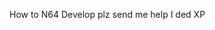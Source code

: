 How to N64 Develop plz send me help I ded XP
<!---
gastly25/gastly25 is a ✨ special ✨ repository because its `README.md` (this file) appears on your GitHub profile.
You can click the Preview link to take a look at your changes.
--->
